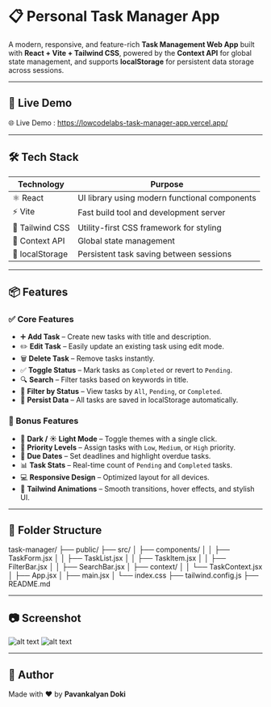 # 📋 Personal Task Manager App

A modern, responsive, and feature-rich **Task Management Web App** built with **React + Vite + Tailwind CSS**, powered by the **Context API** for global state management, and supports **localStorage** for persistent data storage across sessions.

---

## 🚀 Live Demo

🌐 Live Demo : https://lowcodelabs-task-manager-app.vercel.app/

---

## 🛠️ Tech Stack

| Technology      | Purpose                                       |
| --------------- | --------------------------------------------- |
| ⚛️ React        | UI library using modern functional components |
| ⚡ Vite         | Fast build tool and development server        |
| 🎨 Tailwind CSS | Utility-first CSS framework for styling       |
| 🧠 Context API  | Global state management                       |
| 💾 localStorage | Persistent task saving between sessions       |

---

## 📦 Features

### ✅ Core Features

- ➕ **Add Task** – Create new tasks with title and description.
- ✏️ **Edit Task** – Easily update an existing task using edit mode.
- 🗑️ **Delete Task** – Remove tasks instantly.
- ✅ **Toggle Status** – Mark tasks as `Completed` or revert to `Pending`.
- 🔍 **Search** – Filter tasks based on keywords in title.
- 📂 **Filter by Status** – View tasks by `All`, `Pending`, or `Completed`.
- 💾 **Persist Data** – All tasks are saved in localStorage automatically.

### 🌟 Bonus Features

- 🌙 **Dark / ☀️ Light Mode** – Toggle themes with a single click.
- 🔴 **Priority Levels** – Assign tasks with `Low`, `Medium`, or `High` priority.
- 📅 **Due Dates** – Set deadlines and highlight overdue tasks.
- 📊 **Task Stats** – Real-time count of `Pending` and `Completed` tasks.
- 💻 **Responsive Design** – Optimized layout for all devices.
- 🎨 **Tailwind Animations** – Smooth transitions, hover effects, and stylish UI.

---

## 🧱 Folder Structure

task-manager/
├── public/
├── src/
│ ├── components/
│ │ ├── TaskForm.jsx
│ │ ├── TaskList.jsx
│ │ ├── TaskItem.jsx
│ │ ├── FilterBar.jsx
│ │ ├── SearchBar.jsx
│ ├── context/
│ │ └── TaskContext.jsx
│ ├── App.jsx
│ ├── main.jsx
│ └── index.css
├── tailwind.config.js
├── README.md

---

## 📷 Screenshot

![alt text](<Personal Task Management Application - Personal - Microsoft​ Edge 07-07-2025 07_55_25.png>)
![alt text](<Personal Task Management Application - Personal - Microsoft​ Edge 07-07-2025 07_55_43.png>)

---

## 📌 Author

Made with ❤️ by **Pavankalyan Doki**
